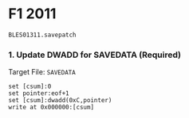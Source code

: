 #  F1 2011  

`BLES01311.savepatch`

### 1. Update DWADD for SAVEDATA (Required)

Target File: `SAVEDATA`

```
set [csum]:0
set pointer:eof+1
set [csum]:dwadd(0xC,pointer)
write at 0x000000:[csum]
```

